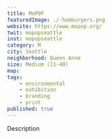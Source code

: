```yaml
---
title: MoPOP
featuredImage: ./-hamburgers.png
website: https://www.mopop.org/
twit: mopopseattle
inst: mopopseattle
category: M
city: Seattle
neighborhood: Queen Anne
size: Medium (11-40)
map: 
tags:
    - environmental
    - exhibition
    - branding
    - print
published: true
---
```


Description
